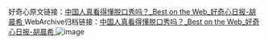 好奇心原文链接：[中国人真看得懂脱口秀吗？_Best on the Web_好奇心日报-胡晨希 ](https://www.qdaily.com/articles/9951.html)
WebArchive归档链接：[中国人真看得懂脱口秀吗？_Best on the Web_好奇心日报-胡晨希 ](http://web.archive.org/web/20160820174220/http://www.qdaily.com:80/articles/9951.html)
![image](http://ww3.sinaimg.cn/large/007d5XDply1g3vhdbpebtj30u027dan0)